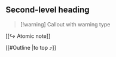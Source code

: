 ## Second-level heading

>[!warning] Callout with warning type

[[↪ Atomic note]]

[[#Outline |to top ⤴️]] 
